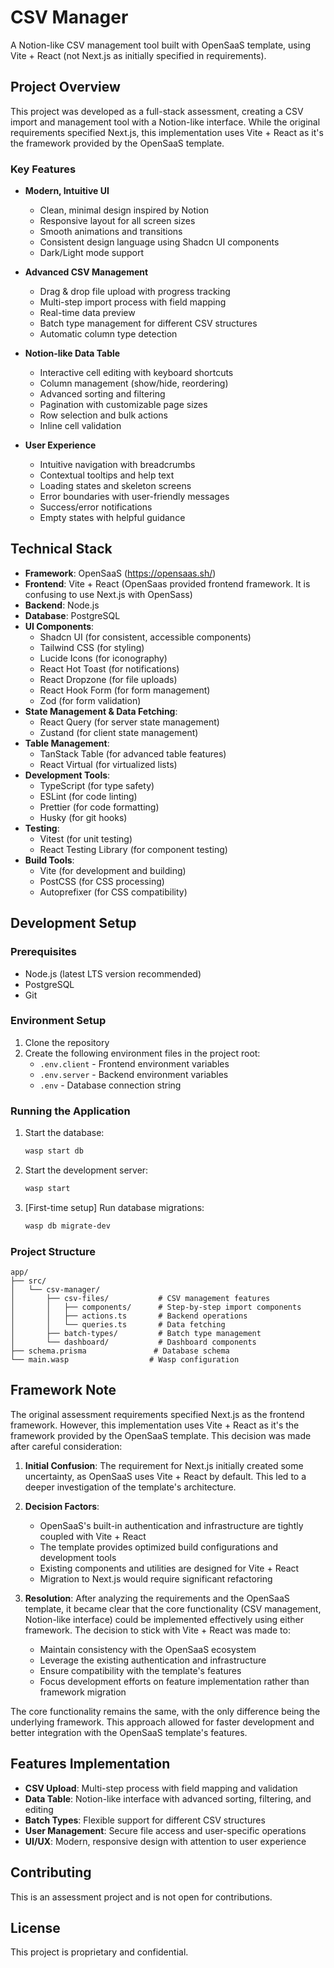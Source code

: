 # CSV Manager

A Notion-like CSV management tool built with OpenSaaS template, using Vite + React (not Next.js as initially specified in requirements).

## Project Overview

This project was developed as a full-stack assessment, creating a CSV import and management tool with a Notion-like interface. While the original requirements specified Next.js, this implementation uses Vite + React as it's the framework provided by the OpenSaaS template.

### Key Features
- **Modern, Intuitive UI**
  - Clean, minimal design inspired by Notion
  - Responsive layout for all screen sizes
  - Smooth animations and transitions
  - Consistent design language using Shadcn UI components
  - Dark/Light mode support

- **Advanced CSV Management**
  - Drag & drop file upload with progress tracking
  - Multi-step import process with field mapping
  - Real-time data preview
  - Batch type management for different CSV structures
  - Automatic column type detection

- **Notion-like Data Table**
  - Interactive cell editing with keyboard shortcuts
  - Column management (show/hide, reordering)
  - Advanced sorting and filtering
  - Pagination with customizable page sizes
  - Row selection and bulk actions
  - Inline cell validation

- **User Experience**
  - Intuitive navigation with breadcrumbs
  - Contextual tooltips and help text
  - Loading states and skeleton screens
  - Error boundaries with user-friendly messages
  - Success/error notifications
  - Empty states with helpful guidance

## Technical Stack
- **Framework**: OpenSaaS (https://opensaas.sh/)
- **Frontend**: Vite + React (OpenSaas provided frontend framework. It is confusing to use Next.js with OpenSass)
- **Backend**: Node.js
- **Database**: PostgreSQL
- **UI Components**: 
  - Shadcn UI (for consistent, accessible components)
  - Tailwind CSS (for styling)
  - Lucide Icons (for iconography)
  - React Hot Toast (for notifications)
  - React Dropzone (for file uploads)
  - React Hook Form (for form management)
  - Zod (for form validation)
- **State Management & Data Fetching**:
  - React Query (for server state management)
  - Zustand (for client state management)
- **Table Management**:
  - TanStack Table (for advanced table features)
  - React Virtual (for virtualized lists)
- **Development Tools**:
  - TypeScript (for type safety)
  - ESLint (for code linting)
  - Prettier (for code formatting)
  - Husky (for git hooks)
- **Testing**:
  - Vitest (for unit testing)
  - React Testing Library (for component testing)
- **Build Tools**:
  - Vite (for development and building)
  - PostCSS (for CSS processing)
  - Autoprefixer (for CSS compatibility)

## Development Setup

### Prerequisites
- Node.js (latest LTS version recommended)
- PostgreSQL
- Git

### Environment Setup
1. Clone the repository
2. Create the following environment files in the project root:
   - `.env.client` - Frontend environment variables
   - `.env.server` - Backend environment variables
   - `.env` - Database connection string

### Running the Application
1. Start the database:
   ```bash
   wasp start db
   ```

2. Start the development server:
   ```bash
   wasp start
   ```

3. [First-time setup] Run database migrations:
   ```bash
   wasp db migrate-dev 
   ```

### Project Structure
```
app/
├── src/
│   └── csv-manager/
│       ├── csv-files/           # CSV management features
│       │   ├── components/      # Step-by-step import components
│       │   ├── actions.ts       # Backend operations
│       │   └── queries.ts       # Data fetching
│       ├── batch-types/         # Batch type management
│       └── dashboard/           # Dashboard components
├── schema.prisma               # Database schema
└── main.wasp                  # Wasp configuration
```

## Framework Note
The original assessment requirements specified Next.js as the frontend framework. However, this implementation uses Vite + React as it's the framework provided by the OpenSaaS template. This decision was made after careful consideration:

1. **Initial Confusion**: The requirement for Next.js initially created some uncertainty, as OpenSaaS uses Vite + React by default. This led to a deeper investigation of the template's architecture.

2. **Decision Factors**:
   - OpenSaaS's built-in authentication and infrastructure are tightly coupled with Vite + React
   - The template provides optimized build configurations and development tools
   - Existing components and utilities are designed for Vite + React
   - Migration to Next.js would require significant refactoring

3. **Resolution**: After analyzing the requirements and the OpenSaaS template, it became clear that the core functionality (CSV management, Notion-like interface) could be implemented effectively using either framework. The decision to stick with Vite + React was made to:
   - Maintain consistency with the OpenSaaS ecosystem
   - Leverage the existing authentication and infrastructure
   - Ensure compatibility with the template's features
   - Focus development efforts on feature implementation rather than framework migration

The core functionality remains the same, with the only difference being the underlying framework. This approach allowed for faster development and better integration with the OpenSaaS template's features.

## Features Implementation
- **CSV Upload**: Multi-step process with field mapping and validation
- **Data Table**: Notion-like interface with advanced sorting, filtering, and editing
- **Batch Types**: Flexible support for different CSV structures
- **User Management**: Secure file access and user-specific operations
- **UI/UX**: Modern, responsive design with attention to user experience

## Contributing
This is an assessment project and is not open for contributions.

## License
This project is proprietary and confidential.

